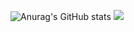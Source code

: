 

<body>

<script src="https://unpkg.com/@codersrank/summary@x.x.x/codersrank-summary.min.js"></script>
  <codersrank-summary username="VagTsop"></codersrank-summary>
  

![Anurag's GitHub stats](https://github-readme-stats.vercel.app/api?username=VagTsop)
<span>
<img src="https://github-readme-stats.vercel.app/api/top-langs/?username=VagTsop" />
</span>
  </body>

